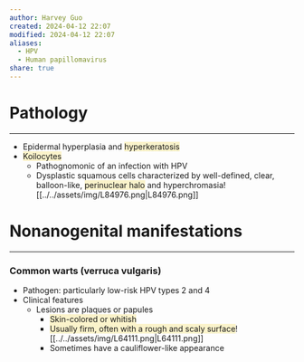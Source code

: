 ```yaml
---
author: Harvey Guo
created: 2024-04-12 22:07
modified: 2024-04-12 22:07
aliases:
  - HPV
  - Human papillomavirus
share: true
---
```

# Pathology
---
- Epidermal hyperplasia and <span style="background:rgba(240, 200, 0, 0.2)">hyperkeratosis</span>
- <span style="background:rgba(240, 200, 0, 0.2)">Koilocytes</span> 
	- Pathognomonic of an infection with HPV
	- Dysplastic squamous cells characterized by well-defined, clear, balloon-like, <span style="background:rgba(240, 200, 0, 0.2)">perinuclear halo</span> and hyperchromasia![[../../assets/img/L84976.png|L84976.png]]
# Nonanogenital manifestations
---
### Common warts (verruca vulgaris)
- Pathogen: particularly low-risk HPV types 2 and 4
- Clinical features
	- Lesions are plaques or papules 
		- <span style="background:rgba(240, 200, 0, 0.2)">Skin-colored or whitish</span>
		- <span style="background:rgba(240, 200, 0, 0.2)">Usually firm, often with a rough and scaly surface</span>![[../../assets/img/L64111.png|L64111.png]]
		- Sometimes have a cauliflower-like appearance
